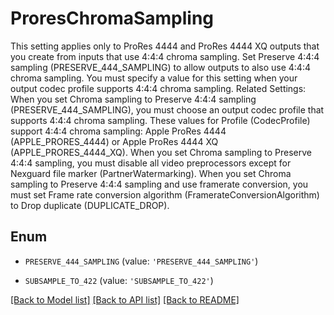 # ProresChromaSampling

This setting applies only to ProRes 4444 and ProRes 4444 XQ outputs that you create from inputs that use 4:4:4 chroma sampling. Set Preserve 4:4:4 sampling (PRESERVE_444_SAMPLING) to allow outputs to also use 4:4:4 chroma sampling. You must specify a value for this setting when your output codec profile supports 4:4:4 chroma sampling. Related Settings: When you set Chroma sampling to Preserve 4:4:4 sampling (PRESERVE_444_SAMPLING), you must choose an output codec profile that supports 4:4:4 chroma sampling. These values for Profile (CodecProfile) support 4:4:4 chroma sampling: Apple ProRes 4444 (APPLE_PRORES_4444) or Apple ProRes 4444 XQ (APPLE_PRORES_4444_XQ). When you set Chroma sampling to Preserve 4:4:4 sampling, you must disable all video preprocessors except for Nexguard file marker (PartnerWatermarking). When you set Chroma sampling to Preserve 4:4:4 sampling and use framerate conversion, you must set Frame rate conversion algorithm (FramerateConversionAlgorithm) to Drop duplicate (DUPLICATE_DROP).

## Enum

* `PRESERVE_444_SAMPLING` (value: `'PRESERVE_444_SAMPLING'`)

* `SUBSAMPLE_TO_422` (value: `'SUBSAMPLE_TO_422'`)

[[Back to Model list]](../README.md#documentation-for-models) [[Back to API list]](../README.md#documentation-for-api-endpoints) [[Back to README]](../README.md)


